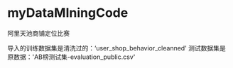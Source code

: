 # myDataMIningCode
阿里天池商铺定位比赛

导入的训练数据集是清洗过的：‘user_shop_behavior_cleanned'<dr>
测试数据集是原数据：'AB榜测试集-evaluation_public.csv'
